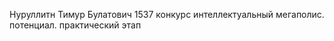 Нуруллитн Тимур Булатович 1537
конкурс интеллектуальный мегаполис. потенциал. практический этап



<!---
timurnurullin/timurnurullin is a ✨ special ✨ repository because its `README.md` (this file) appears on your GitHub profile.
You can click the Preview link to take a look at your changes.
--->

